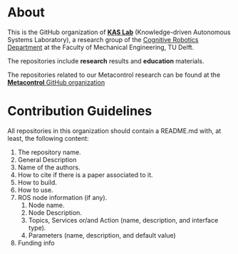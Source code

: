 # About

This is the GitHub organization of [**KAS Lab**](https://kas-lab.github.io) (Knowledge-driven Autonomous Systems Laboratory), a research group of the [Cognitive Robotics Department](https://www.tudelft.nl/en/me/about/departments/cognitive-robotics-cor) at the Faculty of Mechanical Engineering, TU Delft.

The repositories include **research** results and **education** materials.

The repositories related to our Metacontrol research can be found at the [**Metacontrol** GitHub organization](https://github.com/meta-control)


# Contribution Guidelines

All repositories in this organization should contain a README.md with, at least, the following content:

1. The repository name.
2. General Description
3. Name of the authors.
4. How to cite if there is a paper associated to it.
5. How to build.
6. How to use.
7. ROS node information (if any).
    1. Node name.
    2. Node Description.
    3. Topics, Services or/and Action (name, description, and interface type).
    4. Parameters (name, description, and default value)
8. Funding info
